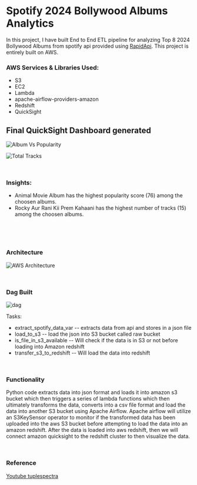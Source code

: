 # Spotify 2024 Bollywood Albums Analytics 


In this project, I have built End to End ETL pipeline for analyzing Top 8 2024 Bollywood Albums from spotify api provided using [RapidApi](https://rapidapi.com/Glavier/api/spotify23). This project is entirely built on AWS.


### AWS Services & Libraries Used:

* S3
* EC2
* Lambda
* apache-airflow-providers-amazon
* Redshift
* QuickSight



## Final QuickSight Dashboard generated




![Album Vs Popularity](https://github.com/user-attachments/assets/39558e85-c30b-413a-acad-77a4ae41a53a)


![Total Tracks](https://github.com/user-attachments/assets/e635bf0e-1e88-4aa0-a9a9-d2a3fec911d8)


&nbsp;
&nbsp;
&nbsp;
&nbsp;
&nbsp;


### Insights:

* Animal Movie Album has the highest popularity score (76) among the choosen albums.
* Rocky Aur Rani Kii Prem Kahaani has the highest number of tracks (15) among the choosen albums.



&nbsp;
&nbsp;
&nbsp;

&nbsp;
&nbsp;


### Architecture

![AWS Architecture](https://github.com/user-attachments/assets/9d4c62e6-70d0-48c7-b85c-1c2c93b69baf)



&nbsp;
&nbsp;
&nbsp;
&nbsp;
&nbsp;
&nbsp;
&nbsp;

### Dag Built

![dag](https://github.com/user-attachments/assets/e97f96ad-4967-41ac-93a0-e0c544ee7805)


Tasks:
* extract_spotify_data_var -- extracts data from api and stores in a json file
* load_to_s3 -- load the json into S3 bucket called raw bucket
* is_file_in_s3_available -- Will check if the data is in S3 or not before loading into Amazon redshift
* transfer_s3_to_redshift -- Will load the data into redshift

&nbsp;
&nbsp;
&nbsp;
&nbsp;
&nbsp;
&nbsp;


### Functionality
 Python code extracts data into json format and loads it into amazon s3 bucket which then triggers a series of lambda functions which then ultimately transforms the data, converts into a csv file format and load the data into another S3 bucket using Apache Airflow. Apache airflow will utilize an S3KeySensor operator to monitor if the transformed data has been uploaded into the aws S3 bucket before attempting to load the data into an amazon redshift. 
After the data is loaded into aws redshift, then we will connect amazon quicksight to the redshift cluster to then visualize the data. 

&nbsp;
&nbsp;
&nbsp;
&nbsp;
&nbsp;
&nbsp;


### Reference

[Youtube tuplespectra](https://www.youtube.com/watch?v=TvoiQ8Z1lGA)


